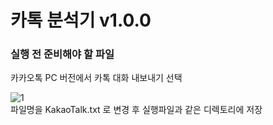 # 카톡 분석기 v1.0.0  
### 실행 전 준비해야 할 파일

카카오톡 PC 버전에서 카톡 대화 내보내기 선택  
    
![1](https://user-images.githubusercontent.com/48395704/91716165-0a7b5f00-ebca-11ea-9184-ad13a17b5d01.JPG)    
파일명을 KakaoTalk.txt 로 변경 후 실행파일과 같은 디렉토리에 저장  
